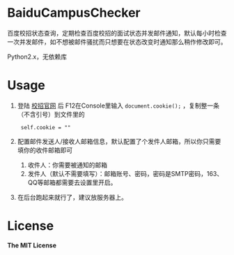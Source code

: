 # BaiduCampusChecker
百度校招状态查询，定期检查百度校招的面试状态并发邮件通知，默认每小时检查一次并发邮件，如不想被邮件骚扰而只想要在状态改变时通知那么稍作修改即可。

Python2.x，无依赖库

# Usage
1. 登陆 [校招官网](http://talent.baidu.com/external/baidu/index.html)  后 F12在Console里输入 `document.cookie();` ，复制整一条（不含引号）到文件里的

		self.cookie = ""

2. 配置邮件发送人/接收人邮箱信息，默认配置了个发件人邮箱，所以你只需要填你的收件邮箱即可
	1. 收件人：你需要被通知的邮箱
	2. 发件人（默认不需要填写）：邮箱账号、密码，密码是SMTP密码，163、QQ等邮箱都需要去设置里开启。


3. 在后台跑起来就行了，建议放服务器上。

# License

**The MIT License**